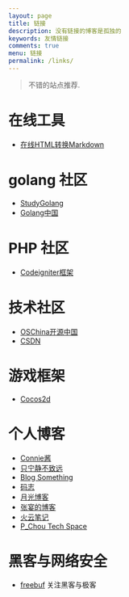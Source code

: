 ```yaml
---
layout: page
title: 链接
description: 没有链接的博客是孤独的
keywords: 友情链接
comments: true
menu: 链接
permalink: /links/
---
```


> 不错的站点推荐.
# 在线工具

* [在线HTML转换Markdown](http://tool.lu/markdown/)

# golang 社区
* [StudyGolang](http://studygolang.com)
* [Golang中国](http://www.golangtc.com)

# PHP 社区
* [Codeigniter框架](http://www.codeigniter.org.cn)

# 技术社区
* [OSChina开源中国](http://www.oschina.com)
* [CSDN](http://www.csdn.net)

# 游戏框架
* [Cocos2d](http://www.cocos.com/?v=CN)

# 个人博客

* [Connie酱](http://biedan.org)
* [只宁静不致远](http://zxning.github.io/)
* [Blog Something](http://chenxiaoyoyo.github.io)
* [码志](http://mazhuang.org)
* [月光博客](http://mazhuang.org)
* [张宴的博客](http://zhangyan.cc)
* [火云笔记](http://huo119.com)
* [P_Chou Tech Space](http://www.pchou.info)


# 黑客与网络安全

* [freebuf](http://www.freebuf.com) 关注黑客与极客






